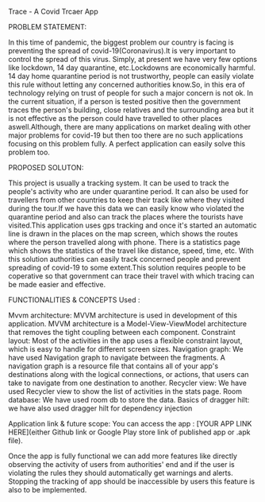 Trace - A Covid Trcaer App

PROBLEM STATEMENT:

In this time of pandemic, the biggest problem our country is facing is preventing the spread of covid-19(Coronavirus).It is very important to control the spread of this virus. Simply, at present we have very few options like lockdown, 14 day quarantine, etc.Lockdowns are economically harmful. 14 day home quarantine period is not trustworthy, people can easily violate this rule without letting any concerned authorities know.So, in this era of technology relying on trust of people for such a major concern is not ok. In the current situation, if a person is tested positive then the government traces the person's building, close relatives and the surrounding area but it is not effective as the person could have travelled to other places aswell.Although, there are many applications on market dealing with other major problems for covid-19 but then too there are no such applications focusing on this problem fully. A perfect application can easily solve this problem too.

PROPOSED SOLUTON:

This project is usually a tracking system. It can be used to track the people's activity who are under quarantine period. It can also be used for travellers from other countries to keep their track like where they visited during the tour.If we have this data we can easily know who violated the quarantine period and also can track the places where the tourists have visited.This application uses gps tracking and once it's started an automatic line is drawn in the places on the map screen, which shows the routes where the person travelled along with phone. There is a statistics page which shows the statistics of the travel like distance, speed, time, etc. With this solution authorities can easily track concerned people and prevent spreading of covid-19 to some extent.This solution requires people to be coperative so that government can trace their travel with which tracing can be made easier and effective.

FUNCTIONALITIES & CONCEPTS Used :

Mvvm architecture: MVVM architecture is used in development of this application. MVVM architecture is a Model-View-ViewModel architecture that removes the tight coupling between each component.
Constraint layout: Most of the activities in the app uses a flexible constraint layout, which is easy to handle for different screen sizes.
Navigation graph: We have used Navigation graph to navigate between the fragments. A navigation graph is a resource file that contains all of your app's destinations along with the logical connections, or actions, that users can take to navigate from one destination to another.
Recycler view: We have used Recycler view to show the list of activities in the stats page. 
Room database: We have used room db to store the data.
Basics of dragger hilt: we have also used dragger hilt for dependency injection

Application link & future scope:
You can access the app : [YOUR APP LINK HERE](either Github link or Google Play store link of published app or .apk file).

Once the app is fully functional we can add more features like directly observing the activity of users from authorities' end and if the user is violating the rules they should automatically get warnings and alerts. Stopping the tracking of app should be inaccessible by users this feature is also to be implemented.
